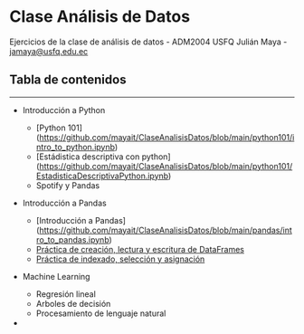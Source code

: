 # Clase Análisis de Datos

Ejercicios de la clase de análisis de datos - ADM2004 USFQ
Julián Maya - jamaya@usfq.edu.ec

## Tabla de contenidos
___
- Introducción a Python
    - [Python 101] (https://github.com/mayait/ClaseAnalisisDatos/blob/main/python101/intro_to_python.ipynb)
    - [Estádistica descriptiva con python] (https://github.com/mayait/ClaseAnalisisDatos/blob/main/python101/EstadisticaDescriptivaPython.ipynb)
    - Spotify y Pandas

- Introducción a Pandas
    - [Introducción a Pandas] (https://github.com/mayait/ClaseAnalisisDatos/blob/main/pandas/intro_to_pandas.ipynb)
    - [Práctica de creación, lectura y escritura de DataFrames](https://github.com/mayait/ClaseAnalisisDatos/blob/main/pandas/Pandas_Exercise_Creating_Reading_and_Writing.ipynb)
    - [Práctica de indexado, selección y asignación](https://github.com/mayait/ClaseAnalisisDatos/blob/main/pandas/Pandas_exercise_indexing_selecting_assigning.ipynb)

- Machine Learning
    - Regresión lineal
    - Arboles de decisión
    - Procesamiento de lenguaje natural

- 

